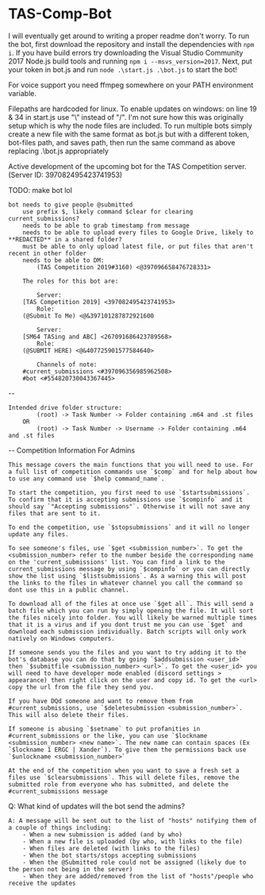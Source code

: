 # TAS-Comp-Bot
I will eventually get around to writing a proper readme don't worry. To run the bot, first download the repository and install the dependencies with `npm i`. If you have build errors try downloading the Visual Studio Community 2017 Node.js build tools and running `npm i --msvs_version=2017`. Next, put your token in bot.js and run `node .\start.js .\bot.js` to start the bot!

For voice support you need ffmpeg somewhere on your PATH environment variable.

Filepaths are hardcoded for linux. To enable updates on windows: on line 19 & 34 in start.js use "\\" instead of "/".
I'm not sure how this was originally setup which is why the node files are included. To run multiple bots simply create a new file with the same format as bot.js but with a different token, bot-files path, and saves path, then run the same command as above replacing .\bot.js appropriately



Active development of the upcoming bot for the TAS Competition server. (Server ID: 397082495423741953)

TODO:
make bot lol

	bot needs to give people @submitted
		use prefix $, likely command $clear for clearing current_submissions?
		needs to be able to grab timestamp from message
		needs to be able to upload every files to Google Drive, likely to **REDACTED** in a shared folder?
		must be able to only upload latest file, or put files that aren't recent in other folder
		needs to be able to DM:
			(TAS Competition 2019#3160) <@397096658476728331>

		The roles for this bot are:

			Server:
		[TAS Competition 2019] <397082495423741953>
			Role:
		(@Submit To Me) <@&397101287872921600

			Server:
		[SM64 TASing and ABC] <267091686423789568>
			Role:
		(@SUBMIT HERE) <@&407725901577584640>

			Channels of note:
		#current_submissions <#397096356985962508>
		#bot <#554820730043367445>
--

	Intended drive folder structure:
			(root) -> Task Number -> Folder containing .m64 and .st files
		OR
			(root) -> Task Number -> Username -> Folder containing .m64 and .st files

--
Competition Information For Admins

	This message covers the main functions that you will need to use. For a full list of competition commands use `$comp` and for help about how to use any command use `$help command_name`.

	To start the competition, you first need to use `$startsubmissions`. To confirm that it is accepting submissions use `$compinfo` and it should say `"Accepting submissions"`. Otherwise it will not save any files that are sent to it.

	To end the competition, use `$stopsubmissions` and it will no longer update any files.

	To see someone's files, use `$get <submission_number>`. To get the <submission_number> refer to the number beside the corresponding name on the 'current_submissions' list. You can find a link to the current_submissions message by using `$compinfo` or you can directly show the list using `$listsubmissions`. As a warning this will post the links to the files in whatever channel you call the command so dont use this in a public channel.

	To download all of the files at once use `$get all`. This will send a batch file which you can run by simply opening the file. It will sort the files nicely into folder. You will likely be warned multiple times that it is a virus and if you dont trust me you can use `$get` and download each submission individually. Batch scripts will only work natively on Windows computers.

	If someone sends you the files and you want to try adding it to the bot's database you can do that by going `$addsubmission <user_id>` then `$submitfile <submission_number> <url>`. To get the <user_id> you will need to have developer mode enabled (discord settings > appearance) then right click on the user and copy id. To get the <url> copy the url from the file they send you.

	If you have DQd someone and want to remove them from #current_submissions, use `$deletesubmission <submission_number>`. This will also delete their files.

	If someone is abusing `$setname` to put profanities in #current_submissions or the like, you can use `$lockname <submission_number> <new name>`. The new name can contain spaces (Ex `$lockname 1 ERGC | Xander`). To give them the permissions back use `$unlockname <submission_number>`

	At the end of the competition when you want to save a fresh set a files use `$clearsubmissions`. This will delete files, remove the submitted role from everyone who has submitted, and delete the #current_submissions message

Q: What kind of updates will the bot send the admins?

	A: A message will be sent out to the list of "hosts" notifying them of a couple of things including:
		- When a new submission is added (and by who)
		- When a new file is uploaded (by who, with links to the file)
		- When files are deleted (with links to the files)
		- When the bot starts/stops accepting submissions
		- When the @Submitted role could not be assigned (likely due to the person not being in the server)
		- When they are added/removed from the list of "hosts"/people who receive the updates

